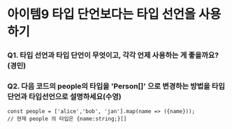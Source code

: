 # 아이템9 타입 단언보다는 타입 선언을 사용하기

### Q1. 타입 선언과 타입 단언이 무엇이고, 각각 언제 사용하는 게 좋을까요? (경민)



### Q2. 다음 코드의 people의 타입을 'Person[]' 으로 변경하는 방법을 타입 단언과 타입선언으로 설명하세요(수영)
```
const people = ['alice','bob', 'jan'].map(name => ({name}));
// 현재 people 의 타입은 {name:string;}[]
```
